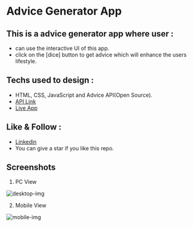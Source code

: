 # Advice Generator App

## This is a advice generator app where user :
- can use the interactive UI of this app.
- click on the [dice] button to get advice which will enhance the users lifestyle.

## Techs used to design :
- HTML, CSS, JavaScript and Advice API(Open Source).
- <a href="https://api.adviceslip.com/">API Link</a>
- <a href="https://harshitvijaygupta.github.io/advice-generator/">Live App</a>

## Like & Follow :
- <a href="https://www.linkedin.com/in/harshit-vijay-gupta">Linkedin</a>
- You can give a star if you like this repo.

## Screenshots
1. PC View

 ![desktop-img](https://user-images.githubusercontent.com/76866513/158149233-899d7804-1751-475e-b7b7-fd360f0257b0.jpg)

2. Mobile View

![mobile-img](https://user-images.githubusercontent.com/76866513/158149340-16f58a37-b810-46fe-aa2b-5d9e60751cd8.jpg)
